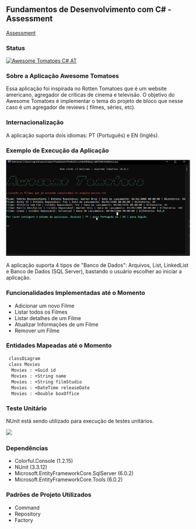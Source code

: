 ## Fundamentos de Desenvolvimento com C# - Assessment

[Assessment](https://lms.infnet.edu.br/moodle/mod/assign/view.php?id=276211)

### Status

[![Awesome Tomatoes C# AT](https://github.com/msmagnanijr/csharp-mauricio-magnani/actions/workflows/build-csharp-at.yml/badge.svg)](https://github.com/msmagnanijr/csharp-mauricio-magnani/actions/workflows/build-csharp-at.yml)

### Sobre a Aplicação Awesome Tomatoes

Essa aplicação foi inspirada no Rotten Tomatoes que é um website americano, agregador de críticas de cinema e televisão. O objetivo do Awesome Tomatoes é implementar
o tema do projeto de bloco que nesse caso é um agregador de reviews ( filmes, séries, etc).

### Internacionalização

A aplicação suporta dois idiomas: PT (Português) e EN (Inglês).

### Exemplo de Execução da Aplicação

![](images/app.gif)


A aplicação suporta 4 tipos de "Banco de Dados": Arquivos, List, LinkedList e Banco de Dados (SQL Server), bastando o usuário escolher ao iniciar a aplicação.

### Funcionalidades Implementadas até o Momento

 - Adicionar um novo Filme
 - Listar todos os Filmes
 - Listar detalhes de um Filme
 - Atualizar Informações de um Filme
 - Remover um Filme

### Entidades Mapeadas até o Momento


```mermaid
 classDiagram
 class Movies
  Movies : +Guid id
  Movies : +String name
  Movies : +String filmStudio
  Movies : +DateTime releaseDate
  Movies : +Double boxOffice
```

### Teste Unitário

NUnit está sendo utilizado para execução de testes unitários.

![](images/nunit.png)

### Dependências

 - Colorful.Console (1.2.15)
 - NUnit (3.3.12)
 - Microsoft.EntityFrameworkCore.SqlServer (6.0.2)
 - Microsoft.EntityFrameworkCore.Tools (6.0.2)

### Padrões de Projeto Utilizados

 - Command
 - Repository
 - Factory
